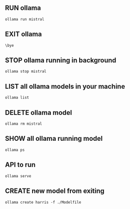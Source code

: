 ##  RUN ollama
```
ollama run mistral
```
##  EXIT ollama
```
\bye
```
##  STOP ollama running in background
```
ollama stop mistral
```
##  LIST all ollama models in your machine
```
ollama list
```
##  DELETE ollama model
```
ollama rm mistral
```
##  SHOW all ollama running model
```
ollama ps
```
##  API to run
```
ollama serve
```
##  CREATE new model from exiting
```
ollama create harris -f ./Modelfile
```